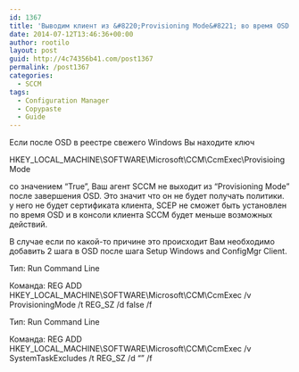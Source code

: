 ```yaml
---
id: 1367
title: 'Выводим клиент из &#8220;Provisioning Mode&#8221; во время OSD'
date: 2014-07-12T13:46:36+00:00
author: rootilo
layout: post
guid: http://4c74356b41.com/post1367
permalink: /post1367
categories:
  - SCCM
tags:
  - Configuration Manager
  - Copypaste
  - Guide
---
```

Если после OSD в реестре свежего Windows Вы находите ключ
  
HKEY\_LOCAL\_MACHINE\SOFTWARE\Microsoft\CCM\CcmExec\ProvisioingMode
  
со значением &#8220;True&#8221;, Ваш агент SCCM не выходит из &#8220;Provisioning Mode&#8221; после завершения OSD. Это значит что он не будет получать политики. у него не будет сертификата клиента, SCEP не сможет быть установлен по время OSD и в консоли клиента SCCM будет меньше возможных действий.

В случае если по какой-то причине это происходит Вам необходимо добавить 2 шага в OSD после шага Setup Windows and ConfigMgr Client.
  
Тип: Run Command Line
  
Команда: REG ADD HKEY\_LOCAL\_MACHINE\SOFTWARE\Microsoft\CCM\CcmExec /v ProvisioningMode /t REG_SZ /d false /f

Тип: Run Command Line
  
Команда: REG ADD HKEY\_LOCAL\_MACHINE\SOFTWARE\Microsoft\CCM\CcmExec /v SystemTaskExcludes /t REG_SZ /d “” /f